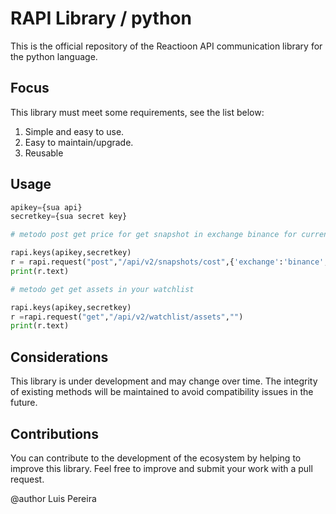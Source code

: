 # RAPI Library / python

This is the official repository of the Reactioon API communication library for the python language.

## Focus

This library must meet some requirements, see the list below:

1. Simple and easy to use.
2. Easy to maintain/upgrade.
3. Reusable

## Usage

```python
apikey={sua api}
secretkey={sua secret key}

# metodo post get price for get snapshot in exchange binance for currency usdt 

rapi.keys(apikey,secretkey)
r = rapi.request("post","/api/v2/snapshots/cost",{'exchange':'binance','currency':'USDT'})
print(r.text)

# metodo get get assets in your watchlist

rapi.keys(apikey,secretkey)
r =rapi.request("get","/api/v2/watchlist/assets","")
print(r.text)
```

## Considerations
This library is under development and may change over time. The integrity of existing methods will be maintained to avoid compatibility issues in the future.

## Contributions
You can contribute to the development of the ecosystem by helping to improve this library. Feel free to improve and submit your work with a pull request.


@author Luis Pereira

